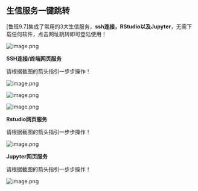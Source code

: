 ## 生信服务一键跳转

[鲁班9.7]集成了常用的3大生信服务，**ssh连接，RStudio以及Jupyter**，无需下载任何软件，点击网址跳转即可登陆使用！

![image.png](./1752026310315-dd5fcd7f-4742-42b3-a1b7-74e83e584e71.webp)



**SSH连接/终端网页服务**

请根据截图的箭头指引一步步操作！

![image.png](./1751876252652-0b2e74d7-cf2d-4e67-8aa1-8032c3fb31dc.webp)

![image.png](./1751866111310-a5b6f498-cca4-4f33-8909-08924a59cb42.webp)

![image.png](./1751866177603-a7d00a6f-3e86-4434-a2b7-8e0eb1a76db0.webp)



**Rstudio网页服务**

请根据截图的箭头指引一步步操作！

![image.png](./1751863953991-8244307d-ad04-4218-aa57-0046a01d92ec.webp)



**Jupyter网页服务**

请根据截图的箭头指引一步步操作！

![image.png](./1751864043889-215aa26e-8a1a-41f6-b8ea-890c7c56f12c.webp)

